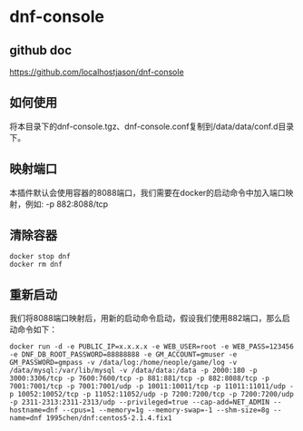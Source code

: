 # dnf-console

## github doc
https://github.com/localhostjason/dnf-console

## 如何使用
将本目录下的dnf-console.tgz、dnf-console.conf复制到/data/data/conf.d目录下。

## 映射端口
本插件默认会使用容器的8088端口，我们需要在docker的启动命令中加入端口映射，例如: -p 882:8088/tcp

## 清除容器
```shell
docker stop dnf
docker rm dnf
```

## 重新启动
我们将8088端口映射后，用新的启动命令启动，假设我们使用882端口，那么启动命令如下：
```shell
docker run -d -e PUBLIC_IP=x.x.x.x -e WEB_USER=root -e WEB_PASS=123456 -e DNF_DB_ROOT_PASSWORD=88888888 -e GM_ACCOUNT=gmuser -e GM_PASSWORD=gmpass -v /data/log:/home/neople/game/log -v /data/mysql:/var/lib/mysql -v /data/data:/data -p 2000:180 -p 3000:3306/tcp -p 7600:7600/tcp -p 881:881/tcp -p 882:8088/tcp -p 7001:7001/tcp -p 7001:7001/udp -p 10011:10011/tcp -p 11011:11011/udp -p 10052:10052/tcp -p 11052:11052/udp -p 7200:7200/tcp -p 7200:7200/udp -p 2311-2313:2311-2313/udp --privileged=true --cap-add=NET_ADMIN --hostname=dnf --cpus=1 --memory=1g --memory-swap=-1 --shm-size=8g --name=dnf 1995chen/dnf:centos5-2.1.4.fix1
```
